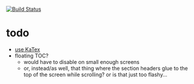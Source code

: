 [![Build Status](https://travis-ci.org/thosgood/thosgood.github.io.svg?branch=release)](https://travis-ci.org/thosgood/thosgood.github.io)

# todo
- [use KaTex](https://stackoverflow.com/a/50892278/2352867)
- floating TOC?
    + would have to disable on small enough screens
    + or, instead/as well, that thing where the section headers glue to the top of the screen while scrolling? or is that just too flashy...
